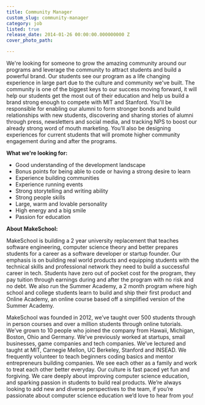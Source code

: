 ```yaml
---
title: Community Manager
custom_slug: community-manager
category: job
listed: true
release_date: 2014-01-26 00:00:00.000000000 Z
cover_photo_path: 

---
```

We're looking for someone to grow the amazing community around our programs and leverage the community to attract students and build a powerful brand. Our students see our program as a life changing experience in large part due to the culture and community we've built. The community is one of the biggest keys to our success moving forward, it will help our students get the most out of their education and help us build a brand strong enough to compete with MIT and Stanford. You'll be responsible for enabling our alumni to form stronger bonds and build relationships with new students, discovering and sharing stories of alumni through press, newsletters and social media, and tracking NPS to boost our already strong word of mouth marketing. You'll also be designing experiences for current students that will promote higher community engagement during and after the programs.

**What we're looking for:**

- Good understanding of the development landscape
- Bonus points for being able to code or having a strong desire to learn
- Experience building communities
- Experience running events
- Strong storytelling and writing ability
- Strong people skills
- Large, warm and lovable personality
- High energy and a big smile
- Passion for education

**About MakeSchool:**

MakeSchool is building a 2 year university replacement that teaches software engineering, computer science theory and better prepares students for a career as a software developer or startup founder. Our emphasis is on building real world products and equipping students with the technical skills and professional network they need to build a successful career in tech. Students have zero out of pocket cost for the program, they pay tuition through earnings during and after the program with no risk and no debt. We also run the Summer Academy, a 2 month program where high school and college students learn to build and ship their first product and Online Academy, an online course based off a simplified version of the Summer Academy.

MakeSchool was founded in 2012, we’ve taught over 500 students through in person courses and over a million students through online tutorials. We’ve grown to 10 people who joined the company from Hawaii, Michigan, Boston, Ohio and Germany. We’ve previously worked at startups, small businesses, game companies and tech companies. We’ve lectured and taught at MIT, Carnegie Mellon, UC Berkeley, Stanford and INSEAD. We frequently volunteer to teach beginners coding basics and mentor entrepreneurs building companies. We see each other as a family and work to treat each other better everyday. Our culture is fast paced yet fun and forgiving. We care deeply about improving computer science education, and sparking passion in students to build real products. We’re always looking to add new and diverse perspectives to the team, if you’re passionate about computer science education we’d love to hear from you!